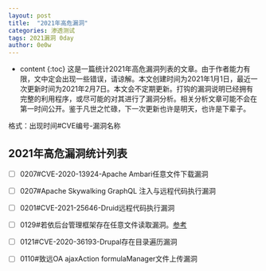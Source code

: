 ```yaml
---
layout: post
title:  "2021年高危漏洞"
categories: 渗透测试
tags: 2021漏洞 0day
author: 0e0w
---
```


* content
{:toc}
这是一篇统计2021年高危漏洞列表的文章。由于作者能力有限，文中定会出现一些错误，请谅解。本文创建时间为2021年1月1日，最近一次更新时间为2021年2月7日。本文会不定期更新。打钩的漏洞说明已经拥有完整的利用程序，或尽可能的对其进行了漏洞分析。相关分析文章可能不会在第一时间公开。鉴于凡世之忙碌，下一次更新也许是明天，也许是下辈子。

格式：出现时间#CVE编号-漏洞名称

## 2021年高危漏洞统计列表

- [ ] 0207#CVE-2020-13924-Apache Ambari任意文件下载漏洞
- [ ] 0207#Apache Skywalking GraphQL 注入与远程代码执行漏洞
- [ ] 0201#CVE-2021-25646-Druid远程代码执行漏洞
- [ ] 0129#若依后台管理框架存在任意文件读取漏洞。[参考](https://gitee.com/y_project/RuoYi/issues/I25N4Y)
- [ ] 0121#CVE-2020-36193-Drupal存在目录遍历漏洞
- [ ] 0110#致远OA ajaxAction formulaManager文件上传漏洞

